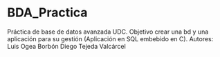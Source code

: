 # BDA_Practica
Práctica de base de datos avanzada UDC. Objetivo crear una bd y una aplicación para su gestión (Aplicación en SQL embebido en C).
Autores: 
Luis Ogea Borbón
Diego Tejeda Valcárcel
